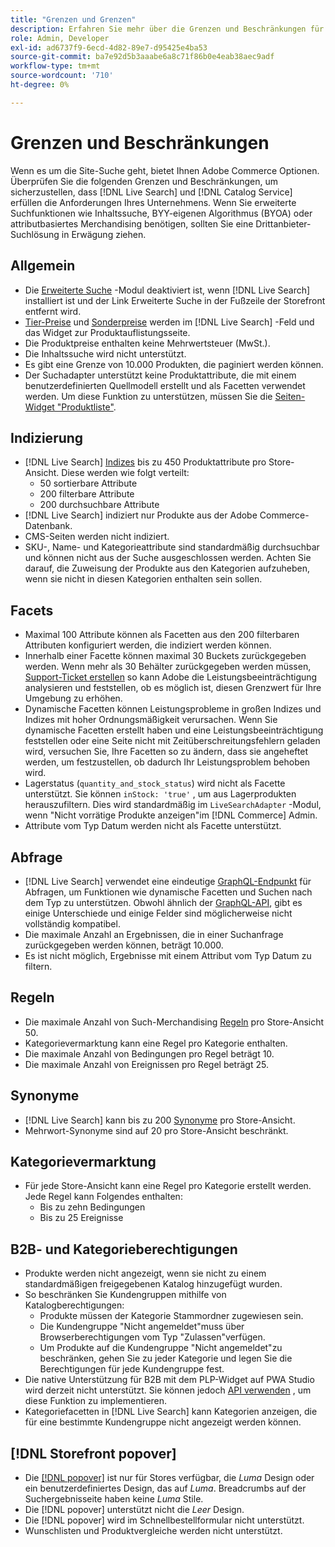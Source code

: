 ```yaml
---
title: "Grenzen und Grenzen"
description: Erfahren Sie mehr über die Grenzen und Beschränkungen für [!DNL Live Search] um sicherzustellen, dass sie den Anforderungen Ihres Unternehmens entspricht.
role: Admin, Developer
exl-id: ad6737f9-6ecd-4d82-89e7-d95425e4ba53
source-git-commit: ba7e92d5b3aaabe6a8c71f86b0e4eab38aec9adf
workflow-type: tm+mt
source-wordcount: '710'
ht-degree: 0%

---
```


# Grenzen und Beschränkungen

Wenn es um die Site-Suche geht, bietet Ihnen Adobe Commerce Optionen. Überprüfen Sie die folgenden Grenzen und Beschränkungen, um sicherzustellen, dass [!DNL Live Search] und [!DNL Catalog Service] erfüllen die Anforderungen Ihres Unternehmens. Wenn Sie erweiterte Suchfunktionen wie Inhaltssuche, BYY-eigenen Algorithmus (BYOA) oder attributbasiertes Merchandising benötigen, sollten Sie eine Drittanbieter-Suchlösung in Erwägung ziehen.

## Allgemein

- Die [Erweiterte Suche](https://experienceleague.adobe.com/en/docs/commerce-admin/catalog/catalog/search/search) -Modul deaktiviert ist, wenn [!DNL Live Search] installiert ist und der Link Erweiterte Suche in der Fußzeile der Storefront entfernt wird.
- [Tier-Preise](https://experienceleague.adobe.com/en/docs/commerce-admin/catalog/products/pricing/product-price-tier) und [Sonderpreise](https://experienceleague.adobe.com/en/docs/commerce-admin/catalog/products/pricing/product-price-special) werden im [!DNL Live Search] -Feld und das Widget zur Produktauflistungsseite.
- Die Produktpreise enthalten keine Mehrwertsteuer (MwSt.).
- Die Inhaltssuche wird nicht unterstützt.
- Es gibt eine Grenze von 10.000 Produkten, die paginiert werden können.
- Der Suchadapter unterstützt keine Produktattribute, die mit einem benutzerdefinierten Quellmodell erstellt und als Facetten verwendet werden. Um diese Funktion zu unterstützen, müssen Sie die [Seiten-Widget &quot;Produktliste&quot;](plp-styling.md).

## Indizierung

- [!DNL Live Search] [Indizes](indexing.md) bis zu 450 Produktattribute pro Store-Ansicht. Diese werden wie folgt verteilt:
   - 50 sortierbare Attribute
   - 200 filterbare Attribute
   - 200 durchsuchbare Attribute
- [!DNL Live Search] indiziert nur Produkte aus der Adobe Commerce-Datenbank.
- CMS-Seiten werden nicht indiziert.
- SKU-, Name- und Kategorieattribute sind standardmäßig durchsuchbar und können nicht aus der Suche ausgeschlossen werden. Achten Sie darauf, die Zuweisung der Produkte aus den Kategorien aufzuheben, wenn sie nicht in diesen Kategorien enthalten sein sollen.

## Facets

- Maximal 100 Attribute können als Facetten aus den 200 filterbaren Attributen konfiguriert werden, die indiziert werden können.
- Innerhalb einer Facette können maximal 30 Buckets zurückgegeben werden. Wenn mehr als 30 Behälter zurückgegeben werden müssen, [Support-Ticket erstellen](https://experienceleague.adobe.com/en/docs/commerce-knowledge-base/kb/help-center-guide/magento-help-center-user-guide) so kann Adobe die Leistungsbeeinträchtigung analysieren und feststellen, ob es möglich ist, diesen Grenzwert für Ihre Umgebung zu erhöhen.
- Dynamische Facetten können Leistungsprobleme in großen Indizes und Indizes mit hoher Ordnungsmäßigkeit verursachen. Wenn Sie dynamische Facetten erstellt haben und eine Leistungsbeeinträchtigung feststellen oder eine Seite nicht mit Zeitüberschreitungsfehlern geladen wird, versuchen Sie, Ihre Facetten so zu ändern, dass sie angeheftet werden, um festzustellen, ob dadurch Ihr Leistungsproblem behoben wird.
- Lagerstatus (`quantity_and_stock_status`) wird nicht als Facette unterstützt. Sie können `inStock: 'true'` , um aus Lagerprodukten herauszufiltern. Dies wird standardmäßig im `LiveSearchAdapter` -Modul, wenn &quot;Nicht vorrätige Produkte anzeigen&quot;im [!DNL Commerce] Admin.
- Attribute vom Typ Datum werden nicht als Facette unterstützt.

## Abfrage

- [!DNL Live Search] verwendet eine eindeutige [GraphQL-Endpunkt](https://developer.adobe.com/commerce/services/graphql/live-search/) für Abfragen, um Funktionen wie dynamische Facetten und Suchen nach dem Typ zu unterstützen. Obwohl ähnlich der [GraphQL-API](https://developer.adobe.com/commerce/webapi/graphql/), gibt es einige Unterschiede und einige Felder sind möglicherweise nicht vollständig kompatibel.
- Die maximale Anzahl an Ergebnissen, die in einer Suchanfrage zurückgegeben werden können, beträgt 10.000.
- Es ist nicht möglich, Ergebnisse mit einem Attribut vom Typ Datum zu filtern.

## Regeln

- Die maximale Anzahl von Such-Merchandising [Regeln](rules.md) pro Store-Ansicht 50.
- Kategorievermarktung kann eine Regel pro Kategorie enthalten.
- Die maximale Anzahl von Bedingungen pro Regel beträgt 10.
- Die maximale Anzahl von Ereignissen pro Regel beträgt 25.

## Synonyme

- [!DNL Live Search] kann bis zu 200 [Synonyme](synonyms.md) pro Store-Ansicht.
- Mehrwort-Synonyme sind auf 20 pro Store-Ansicht beschränkt.

## Kategorievermarktung

- Für jede Store-Ansicht kann eine Regel pro Kategorie erstellt werden. Jede Regel kann Folgendes enthalten:
   - Bis zu zehn Bedingungen
   - Bis zu 25 Ereignisse

## B2B- und Kategorieberechtigungen

- Produkte werden nicht angezeigt, wenn sie nicht zu einem standardmäßigen freigegebenen Katalog hinzugefügt wurden.
- So beschränken Sie Kundengruppen mithilfe von Katalogberechtigungen:
   - Produkte müssen der Kategorie Stammordner zugewiesen sein.
   - Die Kundengruppe &quot;Nicht angemeldet&quot;muss über Browserberechtigungen vom Typ &quot;Zulassen&quot;verfügen.
   - Um Produkte auf die Kundengruppe &quot;Nicht angemeldet&quot;zu beschränken, gehen Sie zu jeder Kategorie und legen Sie die Berechtigungen für jede Kundengruppe fest.
- Die native Unterstützung für B2B mit dem PLP-Widget auf PWA Studio wird derzeit nicht unterstützt. Sie können jedoch [API verwenden](install.md#pwa-support) , um diese Funktion zu implementieren.
- Kategoriefacetten in [!DNL Live Search] kann Kategorien anzeigen, die für eine bestimmte Kundengruppe nicht angezeigt werden können.

## [!DNL Storefront popover]

- Die [[!DNL popover]](storefront-popover.md) ist nur für Stores verfügbar, die *Luma* Design oder ein benutzerdefiniertes Design, das auf *Luma*. Breadcrumbs auf der Suchergebnisseite haben keine *Luma* Stile.
- Die [!DNL popover] unterstützt nicht die *Leer* Design.
- Die [!DNL popover] wird im Schnellbestellformular nicht unterstützt.
- Wunschlisten und Produktvergleiche werden nicht unterstützt.

